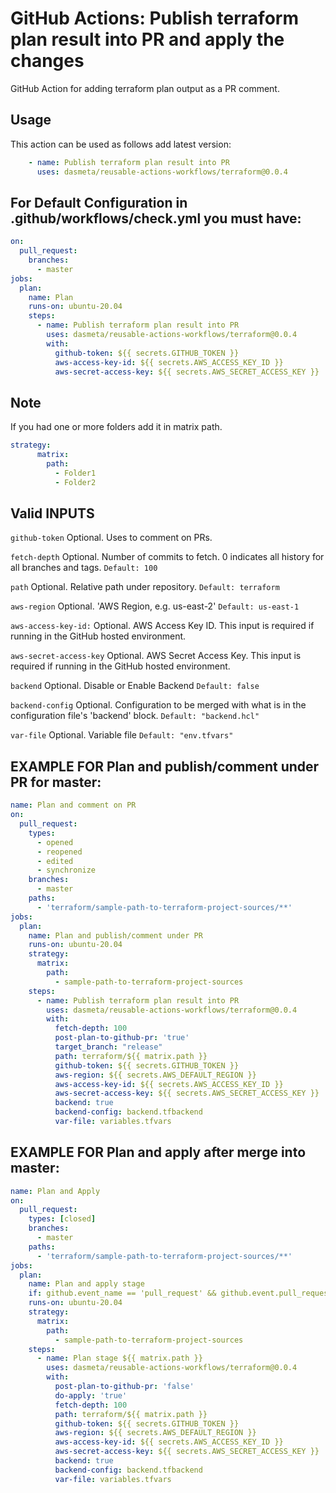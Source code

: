 # GitHub Actions: Publish terraform plan result into PR and apply the changes
GitHub Action for adding terraform plan output as a PR comment.

## Usage

This action can be used as follows add latest version:

```yaml
    - name: Publish terraform plan result into PR
      uses: dasmeta/reusable-actions-workflows/terraform@0.0.4
```

## For Default Configuration in .github/workflows/check.yml you must have:
```yaml
on:
  pull_request:
    branches:
      - master
jobs:  
  plan:
    name: Plan
    runs-on: ubuntu-20.04
    steps:
      - name: Publish terraform plan result into PR
        uses: dasmeta/reusable-actions-workflows/terraform@0.0.4
        with:
          github-token: ${{ secrets.GITHUB_TOKEN }}
          aws-access-key-id: ${{ secrets.AWS_ACCESS_KEY_ID }}
          aws-secret-access-key: ${{ secrets.AWS_SECRET_ACCESS_KEY }}
```

## Note

If you had one or more folders add it in matrix path.

```yaml
strategy:
      matrix:
        path:
          - Folder1
          - Folder2
```

## Valid INPUTS

`github-token`
Optional. Uses to comment on PRs.

`fetch-depth`
Optional. Number of commits to fetch. 0 indicates all history for all branches and tags.
`Default: 100`

`path`
Optional. Relative path under repository.
`Default: terraform `

`aws-region`
Optional. 'AWS Region, e.g. us-east-2'
`Default: us-east-1`

`aws-access-key-id:`
Optional. AWS Access Key ID. This input is required if running in the GitHub hosted environment.

`aws-secret-access-key`
Optional. AWS Secret Access Key. This input is required if running in the GitHub hosted environment.

`backend`
Optional. Disable or Enable Backend
`Default: false`

`backend-config`
Optional. Configuration to be merged with what is in the configuration file's 'backend' block.
`Default: "backend.hcl"`

`var-file`
Optional. Variable file
`Default: "env.tfvars"`


## EXAMPLE FOR Plan and publish/comment under PR for master:

```yaml
name: Plan and comment on PR
on:
  pull_request:
    types:
      - opened
      - reopened
      - edited
      - synchronize
    branches:
      - master
    paths:
      - 'terraform/sample-path-to-terraform-project-sources/**'
jobs:  
  plan:
    name: Plan and publish/comment under PR
    runs-on: ubuntu-20.04
    strategy:
      matrix:
        path:
          - sample-path-to-terraform-project-sources
    steps:
      - name: Publish terraform plan result into PR
        uses: dasmeta/reusable-actions-workflows/terraform@0.0.4
        with:
          fetch-depth: 100
          post-plan-to-github-pr: 'true'
          target_branch: "release"
          path: terraform/${{ matrix.path }}
          github-token: ${{ secrets.GITHUB_TOKEN }}
          aws-region: ${{ secrets.AWS_DEFAULT_REGION }}
          aws-access-key-id: ${{ secrets.AWS_ACCESS_KEY_ID }}
          aws-secret-access-key: ${{ secrets.AWS_SECRET_ACCESS_KEY }}
          backend: true
          backend-config: backend.tfbackend
          var-file: variables.tfvars
```

## EXAMPLE FOR Plan and apply after merge into master:

```yaml
name: Plan and Apply
on:
  pull_request:
    types: [closed]
    branches:
      - master
    paths:
      - 'terraform/sample-path-to-terraform-project-sources/**'
jobs:
  plan:
    name: Plan and apply stage
    if: github.event_name == 'pull_request' && github.event.pull_request.merged == true
    runs-on: ubuntu-20.04
    strategy:
      matrix:
        path:
          - sample-path-to-terraform-project-sources
    steps:
      - name: Plan stage ${{ matrix.path }}
        uses: dasmeta/reusable-actions-workflows/terraform@0.0.4
        with:
          post-plan-to-github-pr: 'false'
          do-apply: 'true'
          fetch-depth: 100
          path: terraform/${{ matrix.path }}
          github-token: ${{ secrets.GITHUB_TOKEN }}
          aws-region: ${{ secrets.AWS_DEFAULT_REGION }}
          aws-access-key-id: ${{ secrets.AWS_ACCESS_KEY_ID }}
          aws-secret-access-key: ${{ secrets.AWS_SECRET_ACCESS_KEY }}
          backend: true
          backend-config: backend.tfbackend
          var-file: variables.tfvars

```

